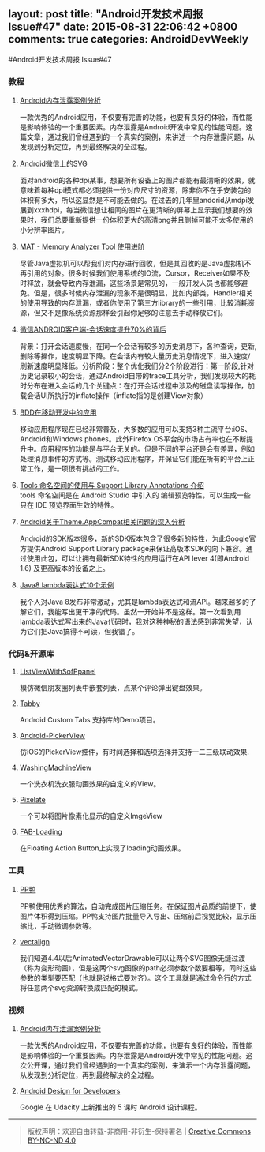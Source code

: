 layout: post
title: "Android开发技术周报 Issue#47"
date: 2015-08-31 22:06:42 +0800
comments: true
categories: AndroidDevWeekly
---

#Android开发技术周报 Issue#47

### 教程

1. [Android内存泄露案例分析](http://www.csdn.net/article/2015-09-07/2825631)

	一款优秀的Android应用，不仅要有完善的功能，也要有良好的体验，而性能是影响体验的一个重要因素。内存泄露是Android开发中常见的性能问题。这篇文章，通过我们曾经遇到的一个真实的案例，来讲述一个内存泄露问题，从发现到分析定位，再到最终解决的全过程。

1. [Android微信上的SVG](https://mp.weixin.qq.com/s?__biz=MzAwNDY1ODY2OQ==&mid=207863967&idx=1&sn=3d7b07d528f38e9f812e8df7df1e3322)

	面对android的各种dpi某事，想要所有设备上的图片都能有最清晰的效果，就意味着每种dpi模式都必须提供一份对应尺寸的资源，除非你不在乎安装包的体积有多大，所以这显然是不可能去做的。在过去的几年里andorid从mdpi发展到xxxhdpi，每当微信想让相同的图片在更清晰的屏幕上显示我们想要的效果时，我们总要重新提供一份体积更大的高清png并且删掉可能不太多使用的小分辨率图片。

1. [MAT - Memory Analyzer Tool 使用进阶](http://www.lightskystreet.com/2015/09/01/mat_usage/)

	尽管Java虚拟机可以帮我们对内存进行回收，但是其回收的是Java虚拟机不再引用的对象。很多时候我们使用系统的IO流，Cursor，Receiver如果不及时释放，就会导致内存泄漏，这些场景是常见的，一般开发人员也都能够避免。但是，很多时候内存泄漏的现象不是很明显，比如内部类，Handler相关的使用导致的内存泄漏，或者你使用了第三方library的一些引用，比较消耗资源，但又不是像系统资源那样会引起你足够的注意去手动释放它们。

1. [微信ANDROID客户端-会话速度提升70%的背后](https://mp.weixin.qq.com/s?__biz=MzAwNDY1ODY2OQ==&mid=207548094&idx=1&sn=1a277620bc28349368b68ed98fbefebe)

	背景：打开会话速度慢，在同一个会话有较多的历史消息下，各种查询，更新,删除等操作，速度明显下降。在会话内有较大量历史消息情况下，进入速度/刷新速度明显降低。分析阶段：整个优化我们分2个阶段进行：第一阶段,针对历史记录较小的会话，通过Android自带的trace工具分析，我们发现较大的耗时分布在进入会话的几个关键点：在打开会话过程中涉及的磁盘读写操作，加载会话UI所执行的inflate操作（inflate指的是创建View对象）

1. [BDD在移动开发中的应用](http://insights.thoughtworkers.org/bdd-testing-in-mobile/)

	移动应用程序现在已经非常普及，大多数的应用可以支持3种主流平台:iOS、Android和Windows phones。此外Firefox OS平台的市场占有率也在不断提升中。应用程序的功能是与平台无关的。但是不同的平台还是会有差异，例如处理消息事件的方式等。测试移动应用程序，并保证它们能在所有的平台上正常工作，是一项很有挑战的工作。

1. [Tools 命名空间的使用与 Support Library Annotations 介绍](http://yanghui.name/blog/2015/08/31/tools-namespace-and-support-library-annotations/)	
	tools 命名空间是在 Android Studio 中引入的 编辑预览特性，可以生成一些只在 IDE 预览界面生效的特性。

1. [Android关于Theme.AppCompat相关问题的深入分析](http://www.jianshu.com/p/6ad7864e005e)

	Android的SDK版本很多，新的SDK版本包含了很多新的特性，为此Google官方提供Android Support Library package来保证高版本SDK的向下兼容。通过使用此包，可以让拥有最新SDK特性的应用运行在API lever 4(即Android 1.6) 及更高版本的设备之上。

1. [Java8 lambda表达式10个示例](http://www.importnew.com/16436.html)

	我个人对Java 8发布非常激动，尤其是lambda表达式和流API。越来越多的了解它们，我能写出更干净的代码。虽然一开始并不是这样。第一次看到用lambda表达式写出来的Java代码时，我对这种神秘的语法感到非常失望，认为它们把Java搞得不可读，但我错了。

### 代码&开源库

1. [ListViewWithSofPpanel](https://github.com/nimengbo/ListViewWithSofPpanel)

	模仿微信朋友圈列表中嵌套列表，点某个评论弹出键盘效果。

1. [Tabby](https://github.com/hitherejoe/Tabby)

	 Android Custom Tabs 支持库的Demo项目。

1. [Android-PickerView](https://github.com/saiwu-bigkoo/Android-PickerView)

	仿iOS的PickerView控件，有时间选择和选项选择并支持一二三级联动效果.

1. [WashingMachineView](https://github.com/naman14/WashingMachineView)

	一个洗衣机洗衣服动画效果的自定义的View。

1. [Pixelate](https://github.com/DanielMartinus/Pixelate)

	一个可以将图片像素化显示的自定义ImgeView

1. [FAB-Loading](https://github.com/smasoumi/FAB-Loading)

	在Floating Action Button上实现了loading动画效果。

### 工具

1. [PP鸭](http://ppduck.com)

	PP鸭使用优秀的算法，自动完成图片压缩任务。在保证图片品质的前提下，使图片体积得到压缩。PP鸭支持图片批量导入导出、压缩前后视觉比较，显示压缩比，手动微调参数等。

1. [vectalign](http://www.jcodecraeer.com/a/opensource/2015/0905/3421.html)

	我们知道4.4以后AnimatedVectorDrawable可以让两个SVG图像无缝过渡（称为变形动画），但是这两个svg图像的path必须参数个数要相等，同时这些参数的类型要匹配（也就是说格式要对齐）。这个工具就是通过命令行的方式将任意两个svg资源转换成匹配的模式。

### 视频	

1. [Android内存泄漏案例分析](http://edu.csdn.net/course/detail/1377)

	一款优秀的Android应用，不仅要有完善的功能，也要有良好的体验，而性能是影响体验的一个重要因素。内存泄露是Android开发中常见的性能问题。这次公开课，通过我们曾经遇到的一个真实的案例，来演示一个内存泄露问题，从发现到分析定位，再到最终解决的全过程。

1. [Android Design for Developers](https://www.udacity.com/course/android-design-for-developers--ud862)

	Google 在 Udacity 上新推出的 5 课时 Android 设计课程。

----
> 版权声明：欢迎自由转载-非商用-非衍生-保持署名 | [Creative Commons BY-NC-ND 4.0](http://creativecommons.org/licenses/by-nc-nd/4.0/)